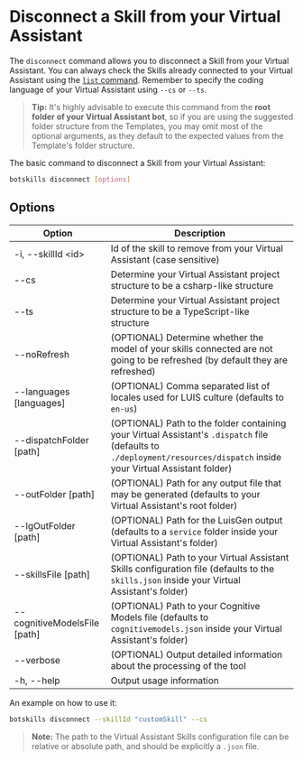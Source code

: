 # Disconnect a Skill from your Virtual Assistant

The `disconnect` command allows you to disconnect a Skill from your Virtual Assistant. You can always check the Skills already connected to your Virtual Assistant using the [`list` command](./list.md). Remember to specify the coding language of your Virtual Assistant using `--cs` or `--ts`.

> **Tip:** It's highly advisable to execute this command from the **root folder of your Virtual Assistant bot**, so if you are using the suggested folder structure from the Templates, you may omit most of the optional arguments, as they default to the expected values from the Template's folder structure.

The basic command to disconnect a Skill from your Virtual Assistant:

```bash
botskills disconnect [options]
```

## Options

| Option                        | Description                                                                                                                                                                 |
|-------------------------------|-----------------------------------------------------------------------------------------------------------------------------------------------------------------------------|
| -i, --skillId \<id>           | Id of the skill to remove from your Virtual Assistant (case sensitive)                                                                                                      |
| --cs                          | Determine your Virtual Assistant project structure to be a csharp-like structure                                                                                            |
| --ts                          | Determine your Virtual Assistant project structure to be a TypeScript-like structure                                                                                        |
| --noRefresh                   | (OPTIONAL) Determine whether the model of your skills connected are not going to be refreshed (by default they are refreshed)                                               |
| --languages [languages]       | (OPTIONAL) Comma separated list of locales used for LUIS culture (defaults to `en-us`)                                                                                      |
| --dispatchFolder [path]       | (OPTIONAL) Path to the folder containing your Virtual Assistant's `.dispatch` file (defaults to `./deployment/resources/dispatch` inside your Virtual Assistant folder)  |
| --outFolder [path]            | (OPTIONAL) Path for any output file that may be generated (defaults to your Virtual Assistant's root folder)                                                                |
| --lgOutFolder [path]          | (OPTIONAL) Path for the LuisGen output (defaults to a `service` folder inside your Virtual Assistant's folder)                                                              |
| --skillsFile [path]           | (OPTIONAL) Path to your Virtual Assistant Skills configuration file (defaults to the `skills.json` inside your Virtual Assistant's folder)                                  |
| --cognitiveModelsFile [path]  | (OPTIONAL) Path to your Cognitive Models file (defaults to `cognitivemodels.json` inside your Virtual Assistant's folder)                                                   |
| --verbose                     | (OPTIONAL) Output detailed information about the processing of the tool                                                                                                     |
| -h, --help                    | Output usage information                                                                                                                                                    |

An example on how to use it:

```bash
botskills disconnect --skillId "customSkill" --cs
```

> **Note:** The path to the Virtual Assistant Skills configuration file can be relative or absolute path, and should be explicitly a `.json` file.